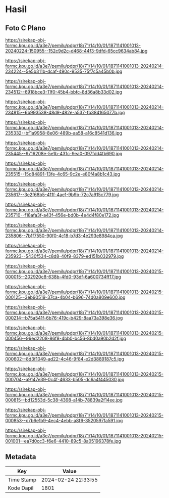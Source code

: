 # Hasil

## Foto C Plano

https://sirekap-obj-formc.kpu.go.id/a3e7/pemilu/pdpr/18/71/14/10/01/1871141001013-20240224-150955--152c9d2c-d468-44f3-9dfd-65cc9634ab84.jpg

https://sirekap-obj-formc.kpu.go.id/a3e7/pemilu/pdpr/18/71/14/10/01/1871141001013-20240214-234224--5e5b311b-dcaf-490c-9535-75f7c5a45b0b.jpg

https://sirekap-obj-formc.kpu.go.id/a3e7/pemilu/pdpr/18/71/14/10/01/1871141001013-20240214-234512--6918bce3-11f0-45b4-bbfc-8d36a8b33d02.jpg

https://sirekap-obj-formc.kpu.go.id/a3e7/pemilu/pdpr/18/71/14/10/01/1871141001013-20240214-234815--6b993538-48d9-482e-a537-fb384165077b.jpg

https://sirekap-obj-formc.kpu.go.id/a3e7/pemilu/pdpr/18/71/14/10/01/1871141001013-20240214-235332--bf1a9958-8e06-489b-aa58-a16c8541d136.jpg

https://sirekap-obj-formc.kpu.go.id/a3e7/pemilu/pdpr/18/71/14/10/01/1871141001013-20240214-235445--9716208e-5e1b-431c-9ea0-097fdd4fb690.jpg

https://sirekap-obj-formc.kpu.go.id/a3e7/pemilu/pdpr/18/71/14/10/01/1871141001013-20240214-235515--15d84891-13fe-4c65-9c2e-e80f4a8b1c43.jpg

https://sirekap-obj-formc.kpu.go.id/a3e7/pemilu/pdpr/18/71/14/10/01/1871141001013-20240214-235617--3e2f68b5-411f-4ae1-9b9b-72c7a915c779.jpg

https://sirekap-obj-formc.kpu.go.id/a3e7/pemilu/pdpr/18/71/14/10/01/1871141001013-20240214-235710--f18afa3f-a43f-456e-bd0b-4e4d4f80e172.jpg

https://sirekap-obj-formc.kpu.go.id/a3e7/pemilu/pdpr/18/71/14/10/01/1871141001013-20240214-235806--7b1f7550-90f0-4c18-b7d3-4e293e8984ca.jpg

https://sirekap-obj-formc.kpu.go.id/a3e7/pemilu/pdpr/18/71/14/10/01/1871141001013-20240214-235923--5430f534-c8d8-40f9-8379-ed151b032979.jpg

https://sirekap-obj-formc.kpu.go.id/a3e7/pemilu/pdpr/18/71/14/10/01/1871141001013-20240215-000015--202920c8-638b-4fd0-93df-6a600734ff17.jpg

https://sirekap-obj-formc.kpu.go.id/a3e7/pemilu/pdpr/18/71/14/10/01/1871141001013-20240215-000125--3eb90519-37ca-4b04-b696-74d0a809e600.jpg

https://sirekap-obj-formc.kpu.go.id/a3e7/pemilu/pdpr/18/71/14/10/01/1871141001013-20240215-000214--b75a541f-6b76-419c-b429-8aa73a398e36.jpg

https://sirekap-obj-formc.kpu.go.id/a3e7/pemilu/pdpr/18/71/14/10/01/1871141001013-20240215-000456--96ed2208-86f8-4bb0-bc56-8bd0a90b2d2f.jpg

https://sirekap-obj-formc.kpu.go.id/a3e7/pemilu/pdpr/18/71/14/10/01/1871141001013-20240215-000602--8d3f1049-ad22-4c46-9f84-e2d3889187c5.jpg

https://sirekap-obj-formc.kpu.go.id/a3e7/pemilu/pdpr/18/71/14/10/01/1871141001013-20240215-000704--a9147e39-0c4f-4633-b505-dc6a4f445030.jpg

https://sirekap-obj-formc.kpu.go.id/a3e7/pemilu/pdpr/18/71/14/10/01/1871141001013-20240215-000815--bd12553d-5c38-4398-a14b-78839a2f14ee.jpg

https://sirekap-obj-formc.kpu.go.id/a3e7/pemilu/pdpr/18/71/14/10/01/1871141001013-20240215-000853--c7b6e1b9-4ec4-4ebb-a8f6-3520597fa591.jpg

https://sirekap-obj-formc.kpu.go.id/a3e7/pemilu/pdpr/18/71/14/10/01/1871141001013-20240215-001001--ea7d0cc3-f6e6-4410-89c5-8a05196378fe.jpg


## Metadata

| Key        | Value               |
| ---------- | ------------------- |
| Time Stamp | 2024-02-24 22:33:55 |
| Kode Dapil | 1801                |



